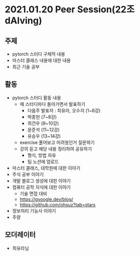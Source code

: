 # 2021.01.20 Peer Session(22조 dAIving)

## 주제

- pytorch 스터디 구체적 내용
- 마스터 클래스 내용에 대한 내용
- 최근 기술 공부
## 활동
- pytorch 스터디 활동 내용
  - 매 스터디마다 돌아가면서 발표하기
    - 다음주  발표자 : 최유라, 오수지 (1~6강)
    - 박종헌 (7~8강)
    - 최건우 (9~10강)
    - 윤준석 (11~12강) 
    - 유승우 (13~14강)
  - exercise 풀어보고 어려웠던거 질문하기
  - 강의 듣고 해당 내용 정리하여 공유하기
    - 형식, 방법 자유
    - 팀 노션에 업로드
- 마스터 클래스, 대학원에 대한 이야기
- 주식 공부 이야기
- 개발 블로그 생성에 대한 이야기
- 컴퓨터 공학 지식에 대한 이야기
  - 기술 면접 대비
  - https://gyoogle.dev/blog/
  - https://github.com/ohsuz?tab=stars
- 정보처리 기능사 이야기
- 주량

## 모더레이터

- 최유라님
